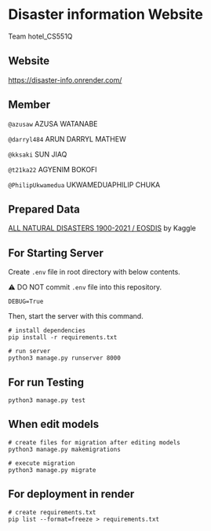 # Disaster information Website
Team hotel_CS551Q

## Website
https://disaster-info.onrender.com/

## Member

`@azusaw` AZUSA WATANABE

`@darryl484` ARUN DARRYL MATHEW

`@kksaki` SUN JIAQ

`@t21ka22` AGYENIM BOKOFI

`@PhilipUkwamedua` UKWAMEDUAPHILIP CHUKA

## Prepared Data

[ALL NATURAL DISASTERS 1900-2021 / EOSDIS](https://www.kaggle.com/datasets/brsdincer/all-natural-disasters-19002021-eosdis)
by Kaggle

## For Starting Server

Create `.env` file in root directory with below contents.

⚠️ DO NOT commit `.env` file into this repository.

```.env
DEBUG=True
```

Then, start the server with this command.

```commandline
# install dependencies
pip install -r requirements.txt

# run server
python3 manage.py runserver 8000
```

## For run Testing
```commandline
python3 manage.py test
```

## When edit models

```commandline
# create files for migration after editing models
python3 manage.py makemigrations

# execute migration
python3 manage.py migrate
```

## For deployment in render

```commandline
# create requirements.txt
pip list --format=freeze > requirements.txt
```
